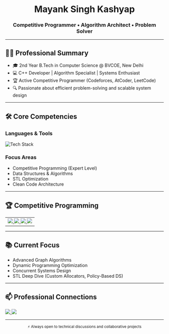 <div align="center">

# Mayank Singh Kashyap

### Competitive Programmer • Algorithm Architect • Problem Solver

</div>

---

## 👨‍💻 Professional Summary

- 🎓 2nd Year B.Tech in Computer Science @ BVCOE, New Delhi  
- 💻 C++ Developer | Algorithm Specialist | Systems Enthusiast  
- 🏆 Active Competitive Programmer (Codeforces, AtCoder, LeetCode)  
- 🔍 Passionate about efficient problem-solving and scalable system design  

---

## 🛠 Core Competencies

### Languages & Tools
<img src="https://skillicons.dev/icons?i=c,cpp,git,github,clion" alt="Tech Stack" />

### Focus Areas
- Competitive Programming (Expert Level)  
- Data Structures & Algorithms  
- STL Optimization  
- Clean Code Architecture  

---

## 🏆 Competitive Programming

<table>
<tr>
<td align="center">
<a href="https://codeforces.com/profile/vairagiX"> <img src="https://img.shields.io/badge/Codeforces-vairagiX-1F8ACB?style=flat&logo=codeforces"/> </a> <a href="https://leetcode.com/billybat"> <img src="https://img.shields.io/badge/LeetCode-billybat-FFA116?style=flat&logo=leetcode"/> </a> <a href="https://linkedin.com/in/mayank-rooted"> <img src="https://img.shields.io/badge/LinkedIn-mayank--rooted-0A66C2?style=flat&logo=linkedin"/> </a> <a href="mailto:mayank.sd2005@gmail.com"> <img src="https://img.shields.io/badge/Email-mayank.sd2005@gmail.com-EA4335?style=flat&logo=gmail"/> </a>
</td>
</tr>
</table>

---

## 📚 Current Focus

- Advanced Graph Algorithms  
- Dynamic Programming Optimization  
- Concurrent Systems Design  
- STL Deep Dive (Custom Allocators, Policy-Based DS)  

---

## 📫 Professional Connections

<a href="mailto:mayank.sd2005@gmail.com">
  <img src="https://img.shields.io/badge/Email-mayank.sd2005@gmail.com-D14836?style=flat&logo=gmail&logoColor=white"/>
</a>
<a href="https://linkedin.com/in/mayank-rooted">
  <img src="https://img.shields.io/badge/LinkedIn-mayank--rooted-0A66C2?style=flat&logo=linkedin&logoColor=white"/>
</a>

---

<div align="center">
<sub>⚡ Always open to technical discussions and collaborative projects</sub>
</div>
